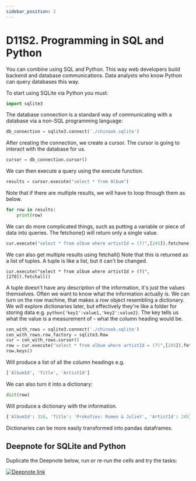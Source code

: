 ```yaml
---
sidebar_position: 2
---
```


# D11S2. Programming in SQL and Python

You can combine using SQL and Python. This way web developers build backend and database communications. Data analysts who know Python can query databases this way.

To start using SQLite via Python you must:
```python
import sqlite3
```

The database connection is a standard way of communicating with a database via a non-SQL programming language:
```python
db_connection = sqlite3.connect('./chinook.sqlite')
```

After creating the connection, we create a cursor. The cursor is going to interact with the database for us.
```python
cursor = db_connection.cursor()
```

We can then execute a query using the execute function.
```python
results = cursor.execute("select * from Album")
```

Note that if there are multiple results, we will have to loop through them as below.
```python
for row in results:
    print(row)
 ```
 
 We can do more complicated things, such as putting a variable or piece of data into queries.
 The fetchone() will return only a single value.
 ```python
cur.execute("select * from album where artistId = (?)",[245]).fetchone()
```


We can also get multiple results using fetchall()
Note that this is returned as a list of tuples. A tuple is like a list, but it can't be changed.
```
cur.execute("select * from album where artistId > (?)",[270]).fetchall()
```

A tuple doesn't have any description of the information, it's just the values themselves.
Often we want to know what the information actually is.
We can turn on the row machine, that makes a row object resembling a dictionary. 
We will explore dictionaries later, but effectively they're like a folder for storing data
e.g. ```python{'key1':value1,'key2':value2}```.
The key tells us what the value is a measurement of - what the column heading would be.

```python
con_with_rows = sqlite3.connect('./chinook.sqlite')
con_with_rows.row_factory = sqlite3.Row
cur = con_with_rows.cursor()
row = cur.execute("select * from album where artistId = (?)",[245]).fetchone()
row.keys()
```
Will produce a list of all the column headings e.g. 
```python
['AlbumId', 'Title', 'ArtistId']
```
We can also turn it into a dictionary:
```python
dict(row)
```
Will produce a dictionary with the information.
```python
{'AlbumId': 310, 'Title': 'Prokofiev: Romeo & Juliet', 'ArtistId': 245}
```
Dictionaries can be more easily transformed into pandas dataframes.

## Deepnote for SQLite and Python

Duplicate the Deepnote below, run or re-run the cells and try the tasks:

[<img
    src="/img/icons/deepnote-logo.svg"
    alt="Deepnote link"
/>](https://deepnote.com/project/SQLiteChinook-2y8XcO2lQDaUxrV5R-Gitg/%2Fnotebook.ipynb/#28f909ad-2208-4714-aa24-621f5359d137)
